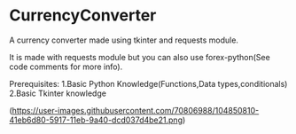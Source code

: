 # CurrencyConverter
A currency converter made using tkinter and requests module.

It is made with requests module but you can also use forex-python(See code comments for more info).

Prerequisites:
1.Basic Python Knowledge(Functions,Data types,conditionals)
2.Basic Tkinter knowledge

(https://user-images.githubusercontent.com/70806988/104850810-41eb6d80-5917-11eb-9a40-dcd037d4be21.png)

